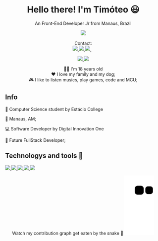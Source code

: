 <h1 align='center'>
Hello there! I'm Timóteo 😃
</h1>

<p align='center'>
An Front-End Developer Jr from Manaus, Brazil
</p>

<div align="center">
   <img height="380em" src="https://img.thuthuatphanmem.vn/uploads/2018/10/26/anh-gif-dep-nhat_054957921.gif"/>
</div>

<p align='center'>
  Contact: <br>
  <a href="https://www.linkedin.com/in/tim%C3%B3teo-bentes-03a083161/">
    <img src="https://img.shields.io/badge/linkedin-%230077B5.svg?&style=for-the-badge&logo=linkedin&logoColor=white"/>
  </a>
  <a href="https://www.instagram.com/bentest.t/">
    <img src="https://img.shields.io/badge/instagram-%23E4405F.svg?&style=for-the-badge&logo=instagram&logoColor=white"/>
  </a>
   <a href="http://timoteo-portfolio.vercel.app/">
      <img src="https://img.shields.io/badge/website-000000?style=for-the-badge&logo=About.me&logoColor=white"/>
   </a>&nbsp;&nbsp;
  
</p>

<p align='center'>
  <a href="https://github.com/timoteobentes"><img src="https://github-readme-stats.vercel.app/api?username=timoteobentes&show_icons=true&count_private=true&theme=dracula" width="350">
  <img src="https://github-readme-stats.vercel.app/api/top-langs/?username=timoteobentes&layout=compact&langs_count=7&theme=dracula" width="300"></a>
</p>

<p align='center'>
  👨‍🦲 I'm 18 years old
  <br>
  ❤️ I love my family and my dog;
  <br>
  🎮 I like to listen musics, play games, code and MCU;
  
</p>

<p align='center'>
 <h2>Info</h2>
  📓 Computer Science student by Estácio College
  
  📍 Manaus, AM;
  
  💻 Software Developer by Digital Innovation One
  
  📒 Future FullStack Developer;
</p>

<p align='center' >
  
 <h2>Technologys and tools 🔧</h2>
 <a href="#">
  <img src="https://cdn.jsdelivr.net/gh/devicons/devicon/icons/html5/html5-original.svg" width="50"/>
 </a>
 <a href="#">
    <img src="https://cdn.jsdelivr.net/gh/devicons/devicon/icons/css3/css3-original.svg" width="50"/>
 </a>
 <a href="#">
    <img src="https://cdn.jsdelivr.net/gh/devicons/devicon/icons/javascript/javascript-original.svg" width="50"/>
 </a>
 <a href="#">
  <img src="https://cdn.jsdelivr.net/gh/devicons/devicon/icons/git/git-original.svg" width="50"/>
 </a>
 <a href="#">
  <img src="https://cdn.jsdelivr.net/gh/devicons/devicon/icons/github/github-original.svg" width="50"/>
 </a>
 
</p>

<p align="center">
   Watch my contribution graph get eaten by the snake 🐍
   <img src="https://github.com/timoteobentes/timoteobentes/blob/output/github-contribution-grid-snake.svg" alt="animated" />
</p>
